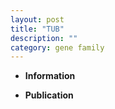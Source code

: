 ```yaml
---
layout: post
title: "TUB"
description: ""
category: gene family
---
```


* **Information**  

* **Publication**  


